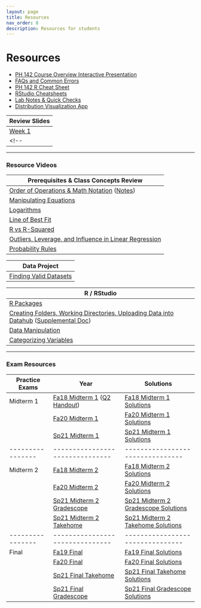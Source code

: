 ```yaml
---
layout: page
title: Resources
nav_order: 8
description: Resources for students
---
```

# Resources

- [PH 142 Course Overview Interactive Presentation](https://prezi.com/p/xpqdo6z9nbhw/learning-from-data/)
- [FAQs and Common Errors](https://ph142-ucb.github.io/sp22/faq/)
- [PH 142 R Cheat Sheet](https://docs.google.com/document/d/1mVhjngYDDcrlOvaBB5SfuKaU3O1btxZU45BOj0DXc48/edit#) 
- [RStudio Cheatsheets](https://www.rstudio.com/resources/cheatsheets/)
- [Lab Notes & Quick Checks](https://docs.google.com/document/d/1mzU-mUZRzfSP5I1XY0tTvm5EfVqJfd9EBZgEpLFlIzo/edit#heading=h.4im559r5sk9y)
- [Distribution Visualization App](https://geneho.shinyapps.io/oomphstat-v2/_w_ff2f84d7/_w_c7a34e2e/)

| Review Slides                                     |
|---------------------------------------------------|
| [Week 1](https://ph142-ucb.github.io/su23/src/week1_review.pdf)  |
<!--| [Week 2](https://ph142-ucb.github.io/su23/src/week2_review.pdf)  | -->

<hr>

### Resource Videos

| Prerequisites & Class Concepts Review                                                                                                                               | 
|-------------------------------------------------------------------------------------------------------------------------------------------------------------------|
| [Order of Operations & Math Notation](https://www.youtube.com/watch?v=q169gG-f8NU) ([Notes](https://ph142-ucb.github.io/sp22/src/resource/review_math_nolan.pdf)) |
| [Manipulating Equations](https://www.youtube.com/watch?v=6zenzwW2iv8)                                                                                             |
| [Logarithms](https://www.youtube.com/watch?v=3Ygq9CqaNlA)                                                                                                         |
| [Line of Best Fit](https://www.youtube.com/watch?v=fQJCbrno2CQ)                                                                                                   |
| [R vs R-Squared](https://www.youtube.com/watch?v=WSFMBgEi3iw)                                                                                                     |
| [Outliers, Leverage, and Influence in Linear Regression](https://www.youtube.com/watch?v=_rHvQfwCQlg)                                                             |
| [Probability Rules](https://www.youtube.com/watch?v=phYMnGGT0Ro)                                                                                                  |

| Data Project                                      |
|---------------------------------------------------|
| [Finding Valid Datasets](https://www.youtube.com/watch?v=-W8aECcQ2dg)


| R / RStudio                                                                                                                                                                                                                     |
|---------------------------------------------------------------------------------------------------------------------------------------------------------------------------------------------------------------------------------|
| [R Packages](https://www.youtube.com/watch?v=FcnbaSm_vug)                                                                                                                                                                       |
| [Creating Folders, Working Directories, Uploading Data into Datahub](https://www.youtube.com/watch?v=iwRA5lI3XIM) ([Supplemental Doc](https://docs.google.com/document/d/1a00RtBiiaXoBKSk_2oStR6o7lmRe52PN6X6Mmr9vWrs/edit))    |
| [Data Manipulation](https://www.youtube.com/watch?v=96A0TuJ43hk)                                                                                                                                                                |
| [Categorizing Variables](https://youtu.be/wyJu6lX-2Vc)                                                                                                                                                                         |

<hr>

### Exam Resources

| Practice Exams | Year                          | Solutions                      |
|----------------|-------------------------------|--------------------------------|
| Midterm 1      | [Fa18 Midterm 1](https://ph142-ucb.github.io/fa21/src/resources/fa18-mt1.pdf) ([Q2 Handout](https://ph142-ucb.github.io/fa21/src/resources/fa18-mt1-supp.pdf)) | [Fa18 Midterm 1 Solutions](https://ph142-ucb.github.io/su23/src/mt1_fa18_solutions.pdf) |
|                | [Fa20 Midterm 1](https://ph142-ucb.github.io/fa21/src/resources/fa20-mt1.pdf) | [Fa20 Midterm 1 Solutions](https://ph142-ucb.github.io/su23/src/Fall_2020_midterm_1_solutions.pdf) |
|                | [Sp21 Midterm 1](https://ph142-ucb.github.io/fa21/src/resources/sp21-mt1.pdf) | [Sp21 Midterm 1 Solutions](https://ph142-ucb.github.io/fa21/src/resources/sp21-mt1-sol.pdf) |
|----------------|-------------------------------|--------------------------------|
| Midterm 2      | [Fa18 Midterm 2](https://ph142-ucb.github.io/sp22/src/resource/mt2_fa18.pdf) | [Fa18 Midterm 2 Solutions](https://ph142-ucb.github.io/sp22/src/resource/mt2_fa18_SOLUTIONS.pdf) |
|                | [Fa20 Midterm 2](https://ph142-ucb.github.io/sp22/src/resource/mt2_fa20.pdf) | [Fa20 Midterm 2 Solutions](https://ph142-ucb.github.io/sp22/src/resource/mt2_fa20_SOLUTIONS.pdf) |
|                | [Sp21 Midterm 2 Gradescope](https://ph142-ucb.github.io/sp22/src/resource/mt2_sp21_gradescope.pdf) | [Sp21 Midterm 2 Gradescope Solutions](https://ph142-ucb.github.io/sp22/src/resource/mt2_sp21_gradescope_SOLUTIONS.pdf) |
|                | [Sp21 Midterm 2 Takehome](https://ph142-ucb.github.io/sp22/src/resource/mt2_sp21_takehome.pdf) | [Sp21 Midterm 2 Takehome Solutions](https://ph142-ucb.github.io/sp22/src/resource/mt2_sp21_takehome_SOLUTIONS.pdf) |
|----------------|-------------------------------|--------------------------------|
| Final          | [Fa19 Final](https://ph142-ucb.github.io/sp22/src/resource/final_fa19.pdf) | [Fa19 Final Solutions](https://ph142-ucb.github.io/sp22/src/resource/final_fa19_SOLUTIONS.pdf) |
|                | [Fa20 Final](https://ph142-ucb.github.io/sp22/src/resource/final_fa20.pdf) | [Fa20 Final Solutions](https://ph142-ucb.github.io/sp22/src/resource/final_fa20_SOLUTIONS.pdf) |
|                | [Sp21 Final Takehome](https://ph142-ucb.github.io/sp22/src/resource/final_sp21_takehome.pdf) | [Sp21 Final Takehome Solutions](https://ph142-ucb.github.io/sp22/src/resource/final_sp21_takehome_SOLUTIONS.pdf) |
|                | [Sp21 Final Gradescope](https://ph142-ucb.github.io/sp22/src/resource/final_sp21_timed.pdf) | [Sp21 Final Gradescope Solutions](https://ph142-ucb.github.io/sp22/src/resource/final_sp21_timed_SOLUTIONS.pdf) |


<!---
|------------|-------------------------------|--------------------------------|
| Final      | [Fa19 Final](https://ph142-ucb.github.io/fa21/src/resources/final/fa19_final.pdf) | [Fa19 Final Solutions](https://ph142-ucb.github.io/fa21/src/resources/final/fa19_final_sol.pdf) |
|            | [Sp19 Final](https://ph142-ucb.github.io/fa21/src/resources/final/sp19_final.pdf) | [Sp19 Final Solutions](https://ph142-ucb.github.io/fa21/src/resources/final/sp19_final_sol.pdf) |
|            | [Extra Practice Questions](https://ph142-ucb.github.io/fa21/src/resources/final/extra_practice_q.pdf) | [Extra Practice Questions Solutions](https://ph142-ucb.github.io/fa21/src/resources/final/extra_practice_q_sol.pdf) -->
